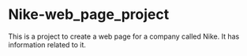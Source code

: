# Nike-web_page_project
This is a project to create a web page for a  company called Nike.
It has information related to it.
